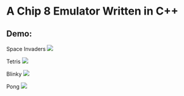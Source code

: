 # A Chip 8 Emulator Written in C++

## Demo:

Space Invaders
![](https://i.imgur.com/F4sX9uC.gif)

Tetris
![](https://i.imgur.com/bLzBbAA.gif)

Blinky
![](https://i.imgur.com/UCjROpe.png)

Pong
![](https://i.imgur.com/rAEET4c.png)


